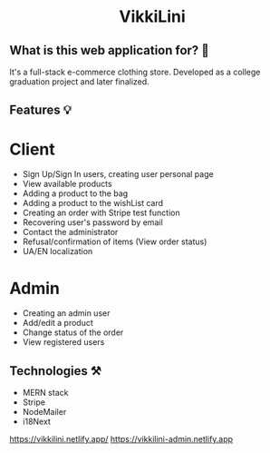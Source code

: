<h1 align="center">VikkiLini</h1>

## What is this web application for? 🚀

It's a full-stack e-commerce clothing store. Developed as a college graduation project and later finalized.

## Features 💡

# Client
- Sign Up/Sign In users, creating user personal page
- View available products
- Adding a product to the bag
- Adding a product to the wishList card
- Creating an order with Stripe test function
- Recovering user's password by email
- Contact the administrator
- Refusal/confirmation of items (View order status)
- UA/EN localization

# Admin
- Creating an admin user
- Add/edit a product
- Change status of the order
- View registered users

## Technologies ⚒

- MERN stack
- Stripe
- NodeMailer
- i18Next


https://vikkilini.netlify.app/
https://vikkilini-admin.netlify.app
